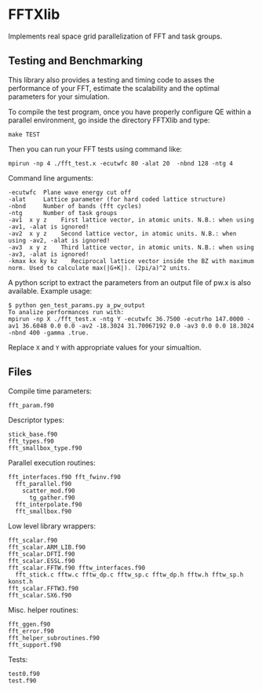# FFTXlib

Implements real space grid parallelization of FFT and task groups. 

## Testing and Benchmarking

This library also provides a testing and timing code to asses the performance of your FFT, estimate the
scalability and the optimal parameters for your simulation.

To compile the test program, once you have properly configure QE within a parallel environment,
go inside the directory FFTXlib and type:

    make TEST

Then you can run your FFT tests using command like:

    mpirun -np 4 ./fft_test.x -ecutwfc 80 -alat 20  -nbnd 128 -ntg 4

Command line arguments:

    -ecutwfc  Plane wave energy cut off
    -alat     Lattice parameter (for hard coded lattice structure)
    -nbnd     Number of bands (fft cycles)
    -ntg      Number of task groups
    -av1  x y z    First lattice vector, in atomic units. N.B.: when using -av1, -alat is ignored!
    -av2  x y z    Second lattice vector, in atomic units. N.B.: when using -av2, -alat is ignored!
    -av3  x y z    Third lattice vector, in atomic units. N.B.: when using -av3, -alat is ignored!
    -kmax kx ky kz    Reciprocal lattice vector inside the BZ with maximum norm. Used to calculate max(|G+K|). (2pi/a)^2 units.

A python script to extract the parameters from an output file of pw.x is also available. Example usage:

    $ python gen_test_params.py a_pw_output
    To analize performances run with:
    mpirun -np X ./fft_test.x -ntg Y -ecutwfc 36.7500 -ecutrho 147.0000 -av1 36.6048 0.0 0.0 -av2 -18.3024 31.70067192 0.0 -av3 0.0 0.0 18.3024 -nbnd 400 -gamma .true.

Replace `X` and `Y` with appropriate values for your simualtion.
    
## Files
Compile time parameters:

    fft_param.f90

Descriptor types:

    stick_base.f90
    fft_types.f90
    fft_smallbox_type.f90

Parallel execution routines:

    fft_interfaces.f90 fft_fwinv.f90
      fft_parallel.f90
        scatter_mod.f90
          tg_gather.f90
      fft_interpolate.f90
      fft_smallbox.f90

Low level library wrappers:

    fft_scalar.f90
    fft_scalar.ARM_LIB.f90
    fft_scalar.DFTI.f90
    fft_scalar.ESSL.f90
    fft_scalar.FFTW.f90 fftw_interfaces.f90
      fft_stick.c fftw.c fftw_dp.c fftw_sp.c fftw_dp.h fftw.h fftw_sp.h konst.h
    fft_scalar.FFTW3.f90
    fft_scalar.SX6.f90

Misc. helper routines:

    fft_ggen.f90
    fft_error.f90
    fft_helper_subroutines.f90
    fft_support.f90

Tests:

    test0.f90
    test.f90

